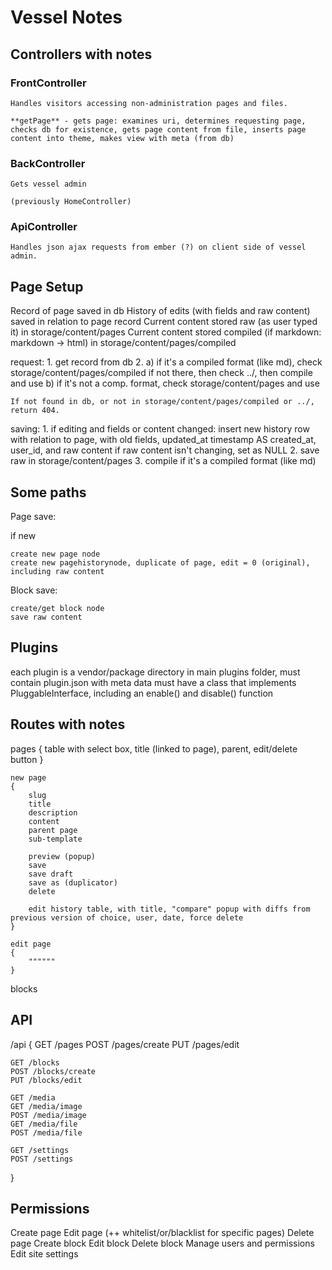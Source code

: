 # Vessel Notes

## Controllers with notes

### FrontController

	Handles visitors accessing non-administration pages and files.

	**getPage** - gets page: examines uri, determines requesting page, checks db for existence, gets page content from file, inserts page content into theme, makes view with meta (from db)

### BackController

	Gets vessel admin

	(previously HomeController)

### ApiController

	Handles json ajax requests from ember (?) on client side of vessel admin.

## Page Setup

Record of page saved in db
History of edits (with fields and raw content) saved in relation to page record
Current content stored raw (as user typed it) in storage/content/pages
Current content stored compiled (if markdown: markdown -> html) in storage/content/pages/compiled

request:
	1. get record from db
	2. 	a) if it's a compiled format (like md), check storage/content/pages/compiled
			if not there, then check ../, then compile and use
		b) if it's not a comp. format, check storage/content/pages and use
	
	If not found in db, or not in storage/content/pages/compiled or ../, return 404.

saving:
	1. if editing and fields or content changed:
		insert new history row with relation to page, with old fields, updated_at timestamp AS created_at, user_id, and raw content
			if raw content isn't changing, set as NULL
	2. save raw in storage/content/pages
	3. compile if it's a compiled format (like md)

## Some paths

Page save:

if new

	create new page node
	create new pagehistorynode, duplicate of page, edit = 0 (original), including raw content

Block save:

	create/get block node
	save raw content

## Plugins

each plugin is a vendor/package directory in main plugins folder, must contain plugin.json with meta data
must have a class that implements PluggableInterface, including an enable() and disable() function 

## Routes with notes

pages
{
	table with select box, title (linked to page), parent, edit/delete button
}

	new page
	{
		slug
		title
		description
		content
		parent page
		sub-template
		
		preview (popup)
		save
		save draft
		save as (duplicator)
		delete

		edit history table, with title, "compare" popup with diffs from previous version of choice, user, date, force delete
	}

	edit page
	{
		""""""
	}

blocks

## API

/api
{
	GET /pages
	POST /pages/create
	PUT /pages/edit

	GET /blocks
	POST /blocks/create
	PUT /blocks/edit
	
	GET /media
	GET /media/image
	POST /media/image
	GET /media/file
	POST /media/file

	GET /settings
	POST /settings
}

## Permissions

Create page
Edit page (++ whitelist/or/blacklist for specific pages)
Delete page
Create block
Edit block
Delete block
Manage users and permissions
Edit site settings